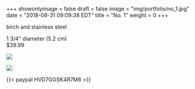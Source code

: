 +++
showonlyimage = false
draft = false
image = "img/portfolio/no_1.jpg"
date = "2018-08-31 09:09:38 EDT"
title = "No. 1"
weight = 0
+++

birch and stainless steel  

<!--more-->
1 3/4" diameter (5.2 cm)  
$39.99

![](/img/portfolio/no_1.JPG)  


![](/img/portfolio/no_1_out.JPG)

{{< paypal HVD7GGSK4R7M6 >}}
